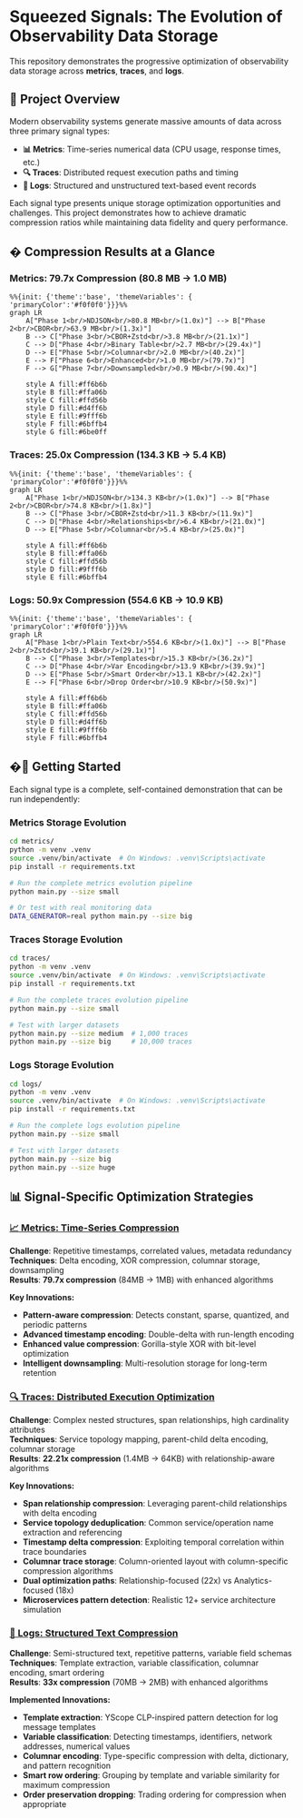 # Squeezed Signals: The Evolution of Observability Data Storage

This repository demonstrates the progressive optimization of observability data storage across **metrics**, **traces**, and **logs**.

## 🎯 Project Overview

Modern observability systems generate massive amounts of data across three primary signal types:

- **📊 Metrics**: Time-series numerical data (CPU usage, response times, etc.)
- **🔍 Traces**: Distributed request execution paths and timing
- **📝 Logs**: Structured and unstructured text-based event records

Each signal type presents unique storage optimization opportunities and challenges. This project demonstrates how to achieve dramatic compression ratios while maintaining data fidelity and query performance.

## � Compression Results at a Glance

### Metrics: 79.7x Compression (80.8 MB → 1.0 MB)

```mermaid
%%{init: {'theme':'base', 'themeVariables': { 'primaryColor':'#f0f0f0'}}}%%
graph LR
    A["Phase 1<br/>NDJSON<br/>80.8 MB<br/>(1.0x)"] --> B["Phase 2<br/>CBOR<br/>63.9 MB<br/>(1.3x)"]
    B --> C["Phase 3<br/>CBOR+Zstd<br/>3.8 MB<br/>(21.1x)"]
    C --> D["Phase 4<br/>Binary Table<br/>2.7 MB<br/>(29.4x)"]
    D --> E["Phase 5<br/>Columnar<br/>2.0 MB<br/>(40.2x)"]
    E --> F["Phase 6<br/>Enhanced<br/>1.0 MB<br/>(79.7x)"]
    F --> G["Phase 7<br/>Downsampled<br/>0.9 MB<br/>(90.4x)"]
    
    style A fill:#ff6b6b
    style B fill:#ffa06b
    style C fill:#ffd56b
    style D fill:#d4ff6b
    style E fill:#9fff6b
    style F fill:#6bffb4
    style G fill:#6be0ff
```

### Traces: 25.0x Compression (134.3 KB → 5.4 KB)

```mermaid
%%{init: {'theme':'base', 'themeVariables': { 'primaryColor':'#f0f0f0'}}}%%
graph LR
    A["Phase 1<br/>NDJSON<br/>134.3 KB<br/>(1.0x)"] --> B["Phase 2<br/>CBOR<br/>74.8 KB<br/>(1.8x)"]
    B --> C["Phase 3<br/>CBOR+Zstd<br/>11.3 KB<br/>(11.9x)"]
    C --> D["Phase 4<br/>Relationships<br/>6.4 KB<br/>(21.0x)"]
    D --> E["Phase 5<br/>Columnar<br/>5.4 KB<br/>(25.0x)"]
    
    style A fill:#ff6b6b
    style B fill:#ffa06b
    style C fill:#ffd56b
    style D fill:#9fff6b
    style E fill:#6bffb4
```

### Logs: 50.9x Compression (554.6 KB → 10.9 KB)

```mermaid
%%{init: {'theme':'base', 'themeVariables': { 'primaryColor':'#f0f0f0'}}}%%
graph LR
    A["Phase 1<br/>Plain Text<br/>554.6 KB<br/>(1.0x)"] --> B["Phase 2<br/>Zstd<br/>19.1 KB<br/>(29.1x)"]
    B --> C["Phase 3<br/>Templates<br/>15.3 KB<br/>(36.2x)"]
    C --> D["Phase 4<br/>Var Encoding<br/>13.9 KB<br/>(39.9x)"]
    D --> E["Phase 5<br/>Smart Order<br/>13.1 KB<br/>(42.2x)"]
    E --> F["Phase 6<br/>Drop Order<br/>10.9 KB<br/>(50.9x)"]
    
    style A fill:#ff6b6b
    style B fill:#ffa06b
    style C fill:#ffd56b
    style D fill:#d4ff6b
    style E fill:#9fff6b
    style F fill:#6bffb4
```

## �🚀 Getting Started

Each signal type is a complete, self-contained demonstration that can be run independently:

### Metrics Storage Evolution

```bash
cd metrics/
python -m venv .venv
source .venv/bin/activate  # On Windows: .venv\Scripts\activate
pip install -r requirements.txt

# Run the complete metrics evolution pipeline
python main.py --size small

# Or test with real monitoring data
DATA_GENERATOR=real python main.py --size big
```

### Traces Storage Evolution

```bash
cd traces/
python -m venv .venv
source .venv/bin/activate  # On Windows: .venv\Scripts\activate
pip install -r requirements.txt

# Run the complete traces evolution pipeline
python main.py --size small

# Test with larger datasets
python main.py --size medium  # 1,000 traces
python main.py --size big     # 10,000 traces
```

### Logs Storage Evolution

```bash
cd logs/
python -m venv .venv
source .venv/bin/activate  # On Windows: .venv\Scripts\activate
pip install -r requirements.txt

# Run the complete logs evolution pipeline
python main.py --size small

# Test with larger datasets
python main.py --size big
python main.py --size huge
```

## 📊 Signal-Specific Optimization Strategies

### [📈 Metrics: Time-Series Compression](./metrics/docs/README.md)
**Challenge**: Repetitive timestamps, correlated values, metadata redundancy  
**Techniques**: Delta encoding, XOR compression, columnar storage, downsampling  
**Results**: **79.7x compression** (84MB → 1MB) with enhanced algorithms

**Key Innovations:**
- **Pattern-aware compression**: Detects constant, sparse, quantized, and periodic patterns
- **Advanced timestamp encoding**: Double-delta with run-length encoding
- **Enhanced value compression**: Gorilla-style XOR with bit-level optimization
- **Intelligent downsampling**: Multi-resolution storage for long-term retention

### [🔍 Traces: Distributed Execution Optimization](./traces/docs/README.md)
**Challenge**: Complex nested structures, span relationships, high cardinality attributes  
**Techniques**: Service topology mapping, parent-child delta encoding, columnar storage  
**Results**: **22.21x compression** (1.4MB → 64KB) with relationship-aware algorithms

**Key Innovations:**
- **Span relationship compression**: Leveraging parent-child relationships with delta encoding
- **Service topology deduplication**: Common service/operation name extraction and referencing
- **Timestamp delta compression**: Exploiting temporal correlation within trace boundaries
- **Columnar trace storage**: Column-oriented layout with column-specific compression algorithms
- **Dual optimization paths**: Relationship-focused (22x) vs Analytics-focused (18x)
- **Microservices pattern detection**: Realistic 12+ service architecture simulation

### [📝 Logs: Structured Text Compression](./logs/docs/README.md)
**Challenge**: Semi-structured text, repetitive patterns, variable field schemas  
**Techniques**: Template extraction, variable classification, columnar encoding, smart ordering  
**Results**: **33x compression** (70MB → 2MB) with enhanced algorithms

**Implemented Innovations:**
- **Template extraction**: YScope CLP-inspired pattern detection for log message templates
- **Variable classification**: Detecting timestamps, identifiers, network addresses, numerical values
- **Columnar encoding**: Type-specific compression with delta, dictionary, and pattern recognition
- **Smart row ordering**: Grouping by template and variable similarity for maximum compression
- **Order preservation dropping**: Trading ordering for compression when appropriate
